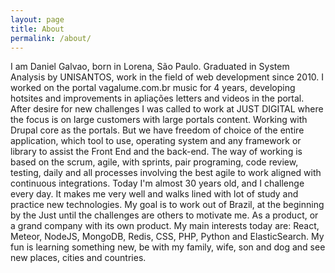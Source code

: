 ```yaml
---
layout: page
title: About
permalink: /about/
---
```


I am Daniel Galvao, born in Lorena, São Paulo. Graduated in System Analysis by UNISANTOS, work in the field of web development since 2010. I worked on the portal vagalume.com.br music for 4 years, developing hotsites and improvements in apliações letters and videos in the portal. After desire for new challenges I was called to work at JUST DIGITAL where the focus is on large customers with large portals content. Working with Drupal core as the portals. But we have freedom of choice of the entire application, which tool to use, operating system and any framework or library to assist the Front End and the back-end. The way of working is based on the scrum, agile, with sprints, pair programing, code review, testing, daily and all processes involving the best agile to work aligned with continuous integrations.
Today I'm almost 30 years old, and I challenge every day. It makes me very well and walks lined with lot of study and practice new technologies.
My goal is to work out of Brazil, at the beginning by the Just until the challenges are others to motivate me. As a product, or a grand company with its own product.
My main interests today are: React, Meteor, NodeJS, MongoDB, Redis, CSS, PHP, Python and ElasticSearch.
My fun is learning something new, be with my family, wife, son and dog and see new places, cities and countries.
